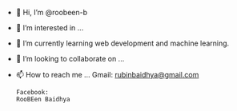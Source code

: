 - 👋 Hi, I’m @roobeen-b
- 👀 I’m interested in ...
- 🌱 I’m currently learning web development and machine learning.
- 💞️ I’m looking to collaborate on ...
- 📫 How to reach me ...
      Gmail: 
      rubinbaidhya@gmail.com
      
      Facebook: 
      RooBEen Baidhya

<!---
roobeen-b/roobeen-b is a ✨ special ✨ repository because its `README.md` (this file) appears on your GitHub profile.
You can click the Preview link to take a look at your changes.
--->
